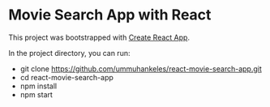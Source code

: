 # Movie Search App with React

This project was bootstrapped with [Create React App](https://github.com/facebook/create-react-app).

In the project directory, you can run:

* git clone https://github.com/ummuhankeles/react-movie-search-app.git
* cd react-movie-search-app
* npm install
* npm start
